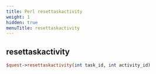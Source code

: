 ```yaml
---
title: Perl resettaskactivity
weight: 1
hidden: true
menuTitle: resettaskactivity
---
```

## resettaskactivity
```perl
$quest->resettaskactivity(int task_id, int activity_id)
```